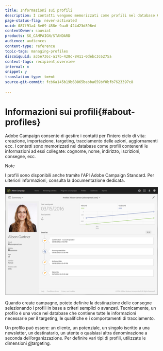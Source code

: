 ```yaml
---
title: Informazioni sui profili
description: I contatti vengono memorizzati come profili nel database Campaign e aggiornati per l'intero ciclo di vita.
page-status-flag: never-activated
uuid: 087f91a4-6e69-488e-9aa0-424d23d396ed
contentOwner: sauviat
products: SG_CAMPAIGN/STANDARD
audience: audiences
content-type: reference
topic-tags: managing-profiles
discoiquuid: a35e736c-a17b-420c-8411-0debc3c6275a
context-tags: recipient,overview
internal: n
snippet: y
translation-type: tm+mt
source-git-commit: fcb6a145b19b68865babba659bf0bfb7623397c8

---
```



# Informazioni sui profili{#about-profiles}

Adobe Campaign consente di gestire i contatti per l&#39;intero ciclo di vita: creazione, importazione, targeting, tracciamento delle azioni, aggiornamenti ecc. I contatti sono memorizzati nel database come profili contenenti le informazioni ad essi collegate: cognome, nome, indirizzo, iscrizioni, consegne, ecc.

>[!NOTE]
>
>I profili sono disponibili anche tramite l&#39;API Adobe Campaign Standard. Per ulteriori informazioni, consulta la documentazione [](../../api/using/retrieving-profiles.md)dedicata.

![](assets/marketing_history.png)

Quando create campagne, potete definire la destinazione delle consegne selezionando i profili in base a criteri semplici o avanzati. Tecnicamente, un profilo è una voce nel database che contiene tutte le informazioni necessarie per il targeting, le qualifiche e i comportamenti di tracciamento.

Un profilo può essere: un cliente, un potenziale, un singolo iscritto a una newsletter, un destinatario, un utente o qualsiasi altra denominazione a seconda dell’organizzazione. Per definire vari tipi di profili, utilizzate le dimensioni [di](../../automating/using/query.md#targeting-dimensions-and-resources)targeting.
